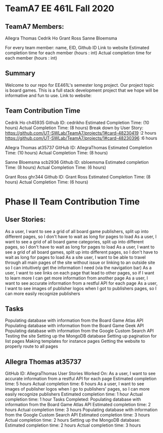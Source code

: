 # TeamA7 EE 461L Fall 2020

## TeamA7 Members:
Allegra Thomas
Cedrik Ho
Grant Ross
Sanne Bloemsma


For every team member: name, EID, Github ID
Link to website
Estimated completion time for each member (hours : int)
Actual completion time for each member (hours : int)

## Summary
Welcome to our repo for EE461L's semester long project. Our project topic is board games. This is a full stack development project that we hope will be informative and fun to use. 
Link to website:

## Team Contribution Time
Cedrik Ho ch45935
Github ID: cedrikho
Estimated Completion Time:  (10 hours)
Actual Completion Time: (8 hours)
Break down by User Story:
https://github.com/UT-SWLab/TeamA7/projects/1#card-48230419 :2 hours
https://github.com/UT-SWLab/TeamA7/projects/1#card-48230396 :6 hours

Allegra Thomas at35737
GitHub ID: AllegraThomas
Estimated Completion Time: (10 hours)
Actual Completion Time: (8 hours)

Sanne Bloemsma scb2936
Github ID: sbloemsma
Estimated completion Time: (8 hours)
Actual Completion Time: (6 hours)

Grant Ross ghr344
Github ID: Grant Ross
Estimated Completion Time: (8 hours)
Actual Completion Time: (6 hours)

# Phase II Team Contribution Time

## User Stories:
As a user, I want to see a grid of all board game publishers, split up into different pages, so I don't have to wait as long for pages to load
As a user, I want to see a grid of all board game categories, split up into different pages, so I don't have to wait as long for pages to load
As a user, I want to see a grid of all board games, split up into different pages, so I don't have to wait as long for pages to load
As a site user, I want to be able to travel through all main pages of the site without issue or linking to an outside site so I can intuitively get the information I need (via the navigation bar)
As a user, I want to see links on each page that lead to other pages, so if I want to learn more I can get more information from another page
As a user, I want to see accurate information from a restful API for each page
As a user, I want to see images of publisher logos when I got to publishers pages, so I can more easily recognize publishers

## Tasks
Populating database with information from the Board Game Atlas API
Populating database with information from the Board Game Geek API
Populating database with information from the Google Custom Search API
Testing the site
Setting up the MongoDB database
Setting up pagination for list pages
Making templates for instance pages
Getting the website to properly route to all pages

## Allegra Thomas at35737
GitHub ID: AllegraThomas
User Stories Worked On:
  As a user, I want to see accurate information from a restful API for each page
    Estimated completion time: 5 hours
    Actual completion time: 6 hours
  As a user, I want to see images of publisher logos when I go to publishers' pages, so I can more easily recognize publishers
    Estimated completion time: 1 hour
    Actual completion time: 1 hour
Tasks Completed:
  Populating database with information from the Board Game Atlas API
    Estimated completion time: 2 hours
    Actual completion time: 3 hours
  Populating database with information from the Google Custom Search API
    Estimated completion time: 3 hours
    Actual completion time: 2 hours
  Setting up the MongoDB database:
    Estimated completion time: 2 hours
    Actual completion time: 3 hours
